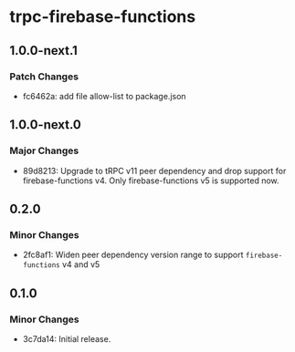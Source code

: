 # trpc-firebase-functions

## 1.0.0-next.1

### Patch Changes

- fc6462a: add file allow-list to package.json

## 1.0.0-next.0

### Major Changes

- 89d8213: Upgrade to tRPC v11 peer dependency and drop support for firebase-functions v4. Only firebase-functions v5 is supported now.

## 0.2.0

### Minor Changes

- 2fc8af1: Widen peer dependency version range to support `firebase-functions` v4 and v5

## 0.1.0

### Minor Changes

- 3c7da14: Initial release.
